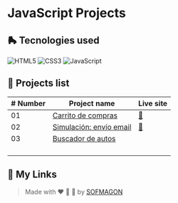 # JavaScript Projects



## 🛼 Tecnologies used

![HTML5](https://img.shields.io/badge/html5-%23E34F26.svg?style=for-the-badge&logo=html5&logoColor=white) ![CSS3](https://img.shields.io/badge/css3-%231572B6.svg?style=for-the-badge&logo=css3&logoColor=white) ![JavaScript](https://img.shields.io/badge/javascript-%23F7DF1E.svg?style=for-the-badge&logo=javascript&logoColor=black)



## 🍕 Projects list

| # Number | Project name                                 | Live site                                 |
| -------- | -------------------------------------------- | ----------------------------------------- |
| 01       | [Carrito de compras](./01-carrito)           | [🚀](https://01-carrito.netlify.app/)      |
| 02       | [Simulación: envío email](./02-enviar-email) | [🚀](https://02-enviar-email.netlify.app/) |
| 03       | [Buscador de autos](./03-buscador-autos)     |                                           |
|          |                                              |                                           |
|          |                                              |                                           |
|          |                                              |                                           |
|          |                                              |                                           |



## 🌈 My Links

> Made with ❤️ 🍕 🌮 by [SOFMAGON](https://sofmagon.com)
